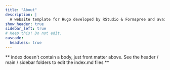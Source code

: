 ```yaml
---
title: "About"
description: |
  A website template for Hugo developed by RStudio & Formspree and available for free.
show_header: true
sidebar_left: true
# Keep this! Do not edit.
cascade:
  headless: true
---
```


** index doesn't contain a body, just front matter above.
See the header / main / sidebar folders to edit the index.md files **
